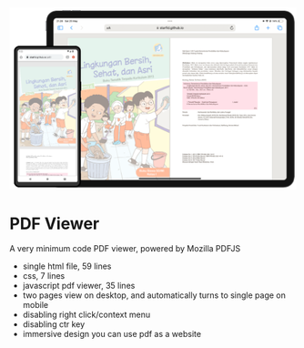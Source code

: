 ![Starfid PDF](https://raw.githubusercontent.com/starfid/pdf/master/preview.png)

# PDF Viewer
A very minimum code PDF viewer, powered by Mozilla PDFJS
- single html file, 59 lines
- css, 7 lines
- javascript pdf viewer, 35 lines
- two pages view on desktop, and automatically turns to single page on mobile
- disabling right click/context menu
- disabling ctr key
- immersive design you can use pdf as a website
